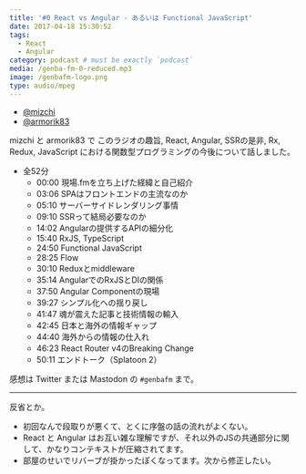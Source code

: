 ```yaml
---
title: '#0 React vs Angular - あるいは Functional JavaScript'
date: 2017-04-18 15:30:52
tags:
  - React
  - Angular
category: podcast # must be exactly `podcast`
media: /genba-fm-0-reduced.mp3
image: /genbafm-logo.png
type: audio/mpeg
---
```


<amp-audio>
  <source type="audio/mpeg" src="https://genba.fm/raw-assets/genba-fm-0-reduced.mp3">
</amp-audio>

- [@mizchi](https://twitter.com/mizchi)
- [@armorik83](https://twitter.com/armorik83)

mizchi と armorik83 で このラジオの趣旨, React, Angular, SSRの是非, Rx, Redux, JavaScript における関数型プログラミングの今後について話しました。

- 全52分
  - 00:00 現場.fmを立ち上げた経緯と自己紹介
  - 03:06 SPAはフロントエンドの主流なのか
  - 05:10 サーバーサイドレンダリング事情
  - 09:10 SSRって結局必要なのか
  - 14:02 Angularの提供するAPIの細分化
  - 15:40 RxJS, TypeScript
  - 24:50 Functional JavaScript
  - 28:25 Flow
  - 30:10 Reduxとmiddleware
  - 35:14 AngularでのRxJSとDIの関係
  - 37:50 Angular Componentの現場
  - 39:27 シンプル化への揺り戻し
  - 41:47 魂が震えた記事と技術情報の輸入
  - 42:45 日本と海外の情報ギャップ
  - 44:40 海外からの情報の仕入れ
  - 46:23 React Router v4のBreaking Change
  - 50:11 エンドトーク（Splatoon 2）

感想は Twitter または Mastodon の `#genbafm` まで。

---

反省とか。

- 初回なんで段取りが悪くて、とくに序盤の話の流れがよくない。
- React と Angular はお互い雑な理解ですが、それ以外のJSの共通部分に関して、かなりコンテキストが圧縮されてます。
- 部屋のせいでリバーブが掛かったぽくなってます。次から修正したい。
